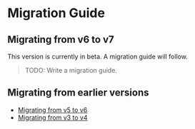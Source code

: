 # Migration Guide

## Migrating from v6 to v7

This version is currently in beta. A migration guide will follow.

> TODO: Write a migration guide.

## Migrating from earlier versions

- [Migrating from v5 to v6](migrating-to-v6.md)
- [Migrating from v3 to v4](migrating-to-v4.md)
